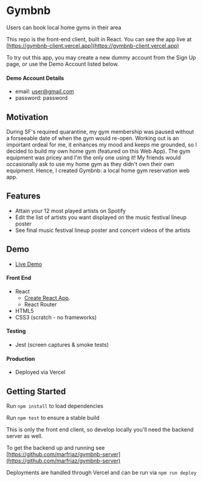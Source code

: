 # Gymbnb

Users can book local home gyms in their area

This repo is the front-end client, built in React. You can see the app live at [https://gymbnb-client.vercel.app](https://gymbnb-client.vercel.app)

To try out this app, you may create a new dummy account from the Sign Up page, or use the Demo Account listed below.

#### Demo Account Details

- email: user@gmail.com
- password: password

## Motivation

During SF's required quarantine, my gym membership was paused without a forseeable date of when the gym would re-open. Working out is an important ordeal for me, it enhances my mood and keeps me grounded, so I decided to build my own home gym (featured on this Web App). The gym equipment was pricey and I'm the only one using it! My friends would occasionally ask to use my home gym as they didn't own their own equipment. Hence, I created Gymbnb: a local home gym reservation web app.

## Features

- Attain your 12 most played artists on Spotify
- Edit the list of artists you want displayed on the music festival lineup poster
- See final music festival lineup poster and concert videos of the artists

## Demo

- [Live Demo](https://marfriaz.github.io/couchella/)

#### Front End

- React
  - [Create React App](https://github.com/facebook/create-react-app).
  - React Router
- HTML5
- CSS3 (scratch - no frameworks)

#### Testing

- Jest (screen captures & smoke tests)

#### Production

- Deployed via Vercel

## Getting Started

Run `npm install` to load dependencies

Run `npm test` to ensure a stable build

This is only the front end client, so develop locally you'll need the backend server as well.

To get the backend up and running see [https://github.com/marfriaz/gymbnb-server](https://github.com/marfriaz/gymbnb-server)

Deployments are handled through Vercel and can be run via `npm run deploy`

